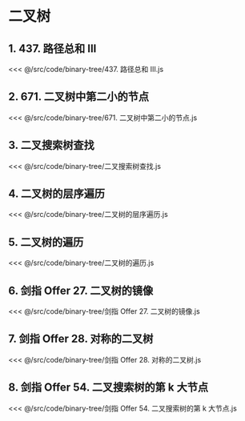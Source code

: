 # 二叉树

## 1. 437. 路径总和 III

<<< @/src/code/binary-tree/437. 路径总和 III.js

## 2. 671. 二叉树中第二小的节点

<<< @/src/code/binary-tree/671. 二叉树中第二小的节点.js

## 3. 二叉搜索树查找

<<< @/src/code/binary-tree/二叉搜索树查找.js

## 4. 二叉树的层序遍历

<<< @/src/code/binary-tree/二叉树的层序遍历.js

## 5. 二叉树的遍历

<<< @/src/code/binary-tree/二叉树的遍历.js

## 6. 剑指 Offer 27. 二叉树的镜像

<<< @/src/code/binary-tree/剑指 Offer 27. 二叉树的镜像.js

## 7. 剑指 Offer 28. 对称的二叉树

<<< @/src/code/binary-tree/剑指 Offer 28. 对称的二叉树.js

## 8. 剑指 Offer 54. 二叉搜索树的第 k 大节点

<<< @/src/code/binary-tree/剑指 Offer 54. 二叉搜索树的第 k 大节点.js